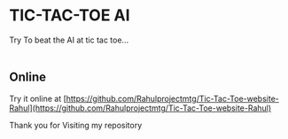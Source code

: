 # TIC-TAC-TOE AI
Try To beat the AI at tic tac toe... <br><br>

## Online
Try it online at [https://github.com/Rahulprojectmtg/Tic-Tac-Toe-website-Rahul](https://github.com/Rahulprojectmtg/Tic-Tac-Toe-website-Rahul)

Thank you for Visiting my repository
